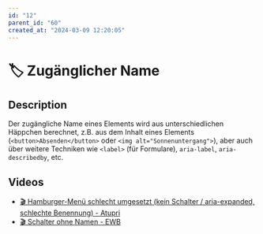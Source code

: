 ```yaml
---
id: "12"
parent_id: "60"
created_at: "2024-03-09 12:20:05"
---
```


# 🏷️ Zugänglicher Name

## Description

Der zugängliche Name eines Elements wird aus unterschiedlichen Häppchen berechnet, z.B. aus dem Inhalt eines Elements (`<button>Absenden</button>` oder `<img alt="Sonnenuntergang">`), aber auch über weitere Techniken wie `<label>` (für Formulare), `aria-label`, `aria-describedby`, etc.

## Videos

- [🎬 Hamburger-Menü schlecht umgesetzt (kein Schalter / aria-expanded, schlechte Benennung) - Atupri](/en/videos/hamburger-menu-schlecht-umgesetzt-kein-schalter-aria-expanded-schlechte-benennung-atupri)
- [🎬 Schalter ohne Namen - EWB](/en/videos/schalter-ohne-namen-ewb)